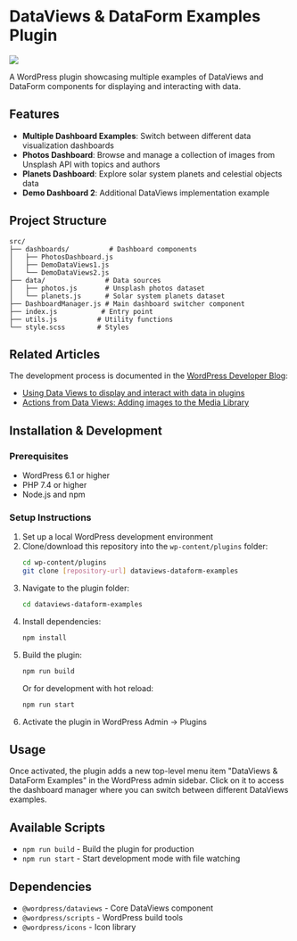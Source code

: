 # DataViews & DataForm Examples Plugin

[![](https://img.shields.io/badge/playground-live%20preview-blue?logo=wordpress)](https://playground.wordpress.net/?blueprint-url=https://raw.githubusercontent.com/wptrainingteam/devblog-dataviews-plugin/main/_playground/blueprint.json)

A WordPress plugin showcasing multiple examples of DataViews and DataForm components for displaying and interacting with data.

## Features

- **Multiple Dashboard Examples**: Switch between different data visualization dashboards
- **Photos Dashboard**: Browse and manage a collection of images from Unsplash API with topics and authors
- **Planets Dashboard**: Explore solar system planets and celestial objects data
- **Demo Dashboard 2**: Additional DataViews implementation example

## Project Structure

```
src/
├── dashboards/          # Dashboard components
│   ├── PhotosDashboard.js
│   ├── DemoDataViews1.js
│   └── DemoDataViews2.js
├── data/               # Data sources
│   ├── photos.js       # Unsplash photos dataset
│   └── planets.js      # Solar system planets dataset
├── DashboardManager.js # Main dashboard switcher component
├── index.js           # Entry point
├── utils.js          # Utility functions
└── style.scss        # Styles
```

## Related Articles

The development process is documented in the [WordPress Developer Blog](https://developer.wordpress.org/news/):
- [Using Data Views to display and interact with data in plugins](https://developer.wordpress.org/news/2024/08/27/using-data-views-to-display-and-interact-with-data-in-plugins/)
- [Actions from Data Views: Adding images to the Media Library](https://developer.wordpress.org/news/2024/09/23/actions-from-data-views-adding-images-to-the-media-library/)


## Installation & Development

### Prerequisites
- WordPress 6.1 or higher
- PHP 7.4 or higher
- Node.js and npm

### Setup Instructions

1. Set up a local WordPress development environment
2. Clone/download this repository into the `wp-content/plugins` folder:
   ```bash
   cd wp-content/plugins
   git clone [repository-url] dataviews-dataform-examples
   ```
3. Navigate to the plugin folder:
   ```bash
   cd dataviews-dataform-examples
   ```
4. Install dependencies:
   ```bash
   npm install
   ```
5. Build the plugin:
   ```bash
   npm run build
   ```
   Or for development with hot reload:
   ```bash
   npm run start
   ```
6. Activate the plugin in WordPress Admin → Plugins

## Usage

Once activated, the plugin adds a new top-level menu item "DataViews & DataForm Examples" in the WordPress admin sidebar. Click on it to access the dashboard manager where you can switch between different DataViews examples.

## Available Scripts

- `npm run build` - Build the plugin for production
- `npm run start` - Start development mode with file watching

## Dependencies

- `@wordpress/dataviews` - Core DataViews component
- `@wordpress/scripts` - WordPress build tools
- `@wordpress/icons` - Icon library
